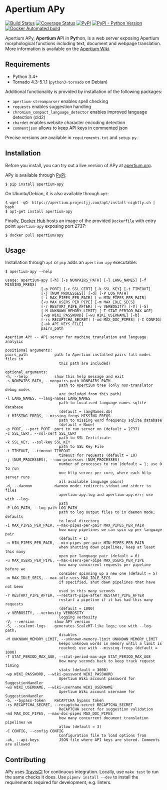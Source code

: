 Apertium APy
============

[![Build Status](https://api.travis-ci.org/apertium/apertium-apy.svg?branch=master)](https://travis-ci.org/apertium/apertium-apy)
[![Coverage Status](https://coveralls.io/repos/github/apertium/apertium-apy/badge.svg?branch=master)](https://coveralls.io/github/apertium/apertium-apy?branch=master)
[![PyPI](https://img.shields.io/pypi/v/apertium-apy.svg)](https://pypi.org/project/apertium-apy/)
[![PyPI - Python Version](https://img.shields.io/pypi/pyversions/apertium-apy.svg)](https://pypi.org/project/apertium-apy/)
[![Docker Automated build](https://img.shields.io/docker/automated/apertium/apy.svg)](https://hub.docker.com/r/apertium/apy/)

Apertium APy, **Apertium A**PI in **Py**thon, is a web server exposing Apertium
morphological functions including text, document and webpage translation. More
information is available on the [Apertium Wiki][1].

Requirements
------------

- Python 3.4+
- Tornado 4.3-5.1.1 (`python3-tornado` on Debian)

Additional functionality is provided by installation
of the following packages:

- `apertium-streamparser` enables spell checking
- `requests` enables suggestion handling
- `chromium_compact_language_detector` enables improved language detection (cld2)
- `chardet` enables website character encoding detection
- `commentjson` allows to keep API keys in commented json

Precise versions are available in `requirements.txt` and `setup.py`.

Installation
------------

Before you install, you can try out a live version of APy at [apertium.org][2].

APy is available through [PyPi](https://pypi.org/project/apertium-apy/):

    $ pip install apertium-apy

On Ubuntu/Debian, it is also available through `apt`:

    $ wget -qO- https://apertium.projectjj.com/apt/install-nightly.sh | bash
    $ apt-get install apertium-apy

Finally, [Docker Hub][3] hosts an image of the provided `Dockerfile` with
entry point `apertium-apy` exposing port 2737:

    $ docker pull apertium/apy

Usage
-----

Installation through `apt` or `pip` adds an `apertium-apy` executable:

    $ apertium-apy --help

    usage: apertium-apy [-h] [-s NONPAIRS_PATH] [-l LANG_NAMES] [-f MISSING_FREQS]
                    [-p PORT] [-c SSL_CERT] [-k SSL_KEY] [-t TIMEOUT]
                    [-j [NUM_PROCESSES]] [-d] [-P LOG_PATH]
                    [-i MAX_PIPES_PER_PAIR] [-n MIN_PIPES_PER_PAIR]
                    [-u MAX_USERS_PER_PIPE] [-m MAX_IDLE_SECS]
                    [-r RESTART_PIPE_AFTER] [-v VERBOSITY] [-V] [-S]
                    [-M UNKNOWN_MEMORY_LIMIT] [-T STAT_PERIOD_MAX_AGE]
                    [-wp WIKI_PASSWORD] [-wu WIKI_USERNAME] [-b]
                    [-rs RECAPTCHA_SECRET] [-md MAX_DOC_PIPES] [-C CONFIG]
                    [-ak API_KEYS_FILE]
                    pairs_path

    Apertium APY -- API server for machine translation and language analysis

    positional arguments:
    pairs_path            path to Apertium installed pairs (all modes files in
                            this path are included)

    optional arguments:
    -h, --help            show this help message and exit
    -s NONPAIRS_PATH, --nonpairs-path NONPAIRS_PATH
                            path to Apertium tree (only non-translator debug modes
                            are included from this path)
    -l LANG_NAMES, --lang-names LANG_NAMES
                            path to localised language names sqlite database
                            (default = langNames.db)
    -f MISSING_FREQS, --missing-freqs MISSING_FREQS
                            path to missing word frequency sqlite database
                            (default = None)
    -p PORT, --port PORT  port to run server on (default = 2737)
    -c SSL_CERT, --ssl-cert SSL_CERT
                            path to SSL Certificate
    -k SSL_KEY, --ssl-key SSL_KEY
                            path to SSL Key File
    -t TIMEOUT, --timeout TIMEOUT
                            timeout for requests (default = 10)
    -j [NUM_PROCESSES], --num-processes [NUM_PROCESSES]
                            number of processes to run (default = 1; use 0 to run
                            one http server per core, where each http server runs
                            all available language pairs)
    -d, --daemon          daemon mode: redirects stdout and stderr to files
                            apertium-apy.log and apertium-apy.err; use with --log-
                            path
    -P LOG_PATH, --log-path LOG_PATH
                            path to log output files to in daemon mode; defaults
                            to local directory
    -i MAX_PIPES_PER_PAIR, --max-pipes-per-pair MAX_PIPES_PER_PAIR
                            how many pipelines we can spin up per language pair
                            (default = 1)
    -n MIN_PIPES_PER_PAIR, --min-pipes-per-pair MIN_PIPES_PER_PAIR
                            when shutting down pipelines, keep at least this many
                            open per language pair (default = 0)
    -u MAX_USERS_PER_PIPE, --max-users-per-pipe MAX_USERS_PER_PIPE
                            how many concurrent requests per pipeline before we
                            consider spinning up a new one (default = 5)
    -m MAX_IDLE_SECS, --max-idle-secs MAX_IDLE_SECS
                            if specified, shut down pipelines that have not been
                            used in this many seconds
    -r RESTART_PIPE_AFTER, --restart-pipe-after RESTART_PIPE_AFTER
                            restart a pipeline if it has had this many requests
                            (default = 1000)
    -v VERBOSITY, --verbosity VERBOSITY
                            logging verbosity
    -V, --version         show APY version
    -S, --scalemt-logs    generates ScaleMT-like logs; use with --log-path;
                            disables
    -M UNKNOWN_MEMORY_LIMIT, --unknown-memory-limit UNKNOWN_MEMORY_LIMIT
                            keeps unknown words in memory until a limit is
                            reached; use with --missing-freqs (default = 1000)
    -T STAT_PERIOD_MAX_AGE, --stat-period-max-age STAT_PERIOD_MAX_AGE
                            How many seconds back to keep track request timing
                            stats (default = 3600)
    -wp WIKI_PASSWORD, --wiki-password WIKI_PASSWORD
                            Apertium Wiki account password for SuggestionHandler
    -wu WIKI_USERNAME, --wiki-username WIKI_USERNAME
                            Apertium Wiki account username for SuggestionHandler
    -b, --bypass-token    ReCAPTCHA bypass token
    -rs RECAPTCHA_SECRET, --recaptcha-secret RECAPTCHA_SECRET
                            ReCAPTCHA secret for suggestion validation
    -md MAX_DOC_PIPES, --max-doc-pipes MAX_DOC_PIPES
                            how many concurrent document translation pipelines we
                            allow (default = 3)
    -C CONFIG, --config CONFIG
                            Configuration file to load options from
    -ak, --api-keys         JSON file where API keys are stored. Comments are allowed

Contributing
------------

APy uses [TravisCI][4] for continuous integration. Locally, use `make test`
to run the same checks it does. Use `pipenv install --dev`
to install the requirements required for development, e.g. linters.

[1]: http://wiki.apertium.org/wiki/Apertium-apy
[2]: https://www.apertium.org/apy/listPairs
[3]: https://hub.docker.com/r/apertium/apy/
[4]: https://travis-ci.org/apertium/apertium-apy
